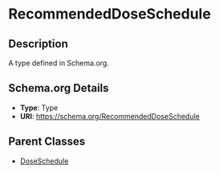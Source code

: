 # RecommendedDoseSchedule

## Description
A type defined in Schema.org.

## Schema.org Details
- **Type**: Type
- **URI**: https://schema.org/RecommendedDoseSchedule

## Parent Classes
- [DoseSchedule](../DoseSchedule.md)

